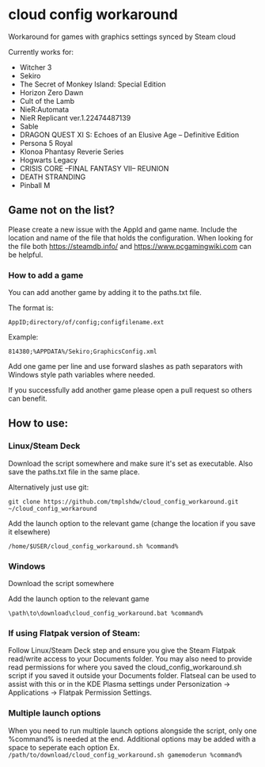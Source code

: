 # cloud config workaround
Workaround for games with graphics settings synced by Steam cloud

Currently works for:
* Witcher 3
* Sekiro
* The Secret of Monkey Island: Special Edition
* Horizon Zero Dawn
* Cult of the Lamb
* NieR:Automata
* NieR Replicant ver.1.22474487139
* Sable
* DRAGON QUEST XI S: Echoes of an Elusive Age – Definitive Edition
* Persona 5 Royal
* Klonoa Phantasy Reverie Series
* Hogwarts Legacy
* CRISIS CORE –FINAL FANTASY VII– REUNION
* DEATH STRANDING
* Pinball M

## Game not on the list?
Please create a new issue with the AppId and game name.
Include the location and name of the file that holds the configuration. When looking for the file both https://steamdb.info/ and https://www.pcgamingwiki.com can be helpful.

### How to add a game
You can add another game by adding it to the paths.txt file.

The format is:

	AppID;directory/of/config;configfilename.ext
	
Example:

	814380;%APPDATA%/Sekiro;GraphicsConfig.xml

Add one game per line and use forward slashes as path separators with Windows style path variables where needed.

If you successfully add another game please open a pull request so others can benefit.

## How to use:

### Linux/Steam Deck

Download the script somewhere and make sure it's set as executable.
Also save the paths.txt file in the same place.

Alternatively just use git:

	git clone https://github.com/tmplshdw/cloud_config_workaround.git ~/cloud_config_workaround

Add the launch option to the relevant game (change the location if you save it elsewhere)

`/home/$USER/cloud_config_workaround.sh %command%`


### Windows

Download the script somewhere

Add the launch option to the relevant game

`\path\to\download\cloud_config_workaround.bat %command%`


### If using Flatpak version of Steam:
Follow Linux/Steam Deck step and ensure you give the Steam Flatpak read/write access to your Documents folder. You may also need to provide read permissions for where you saved the cloud_config_workaround.sh script if you saved it outside your Documents folder. 
Flatseal can be used to assist with this or in the KDE Plasma settings under Personization -> Applications -> Flatpak Permission Settings.

### Multiple launch options
When you need to run multiple launch options alongside the script, only one %command% is needed at the end. Additional options may be added with a space to seperate each option
Ex.
`/path/to/download/cloud_config_workaround.sh gamemoderun %command%`
